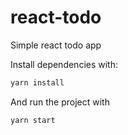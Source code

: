 # react-todo
Simple react todo app

Install dependencies with:

```js
yarn install
```

And run the project with

```js
yarn start
```
